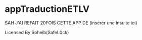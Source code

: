 # appTraductionETLV

SAH J'AI REFAIT 20FOIS CETTE APP DE (inserer une insulte ici)

Licensed By Soheib(SafeL0ck)
